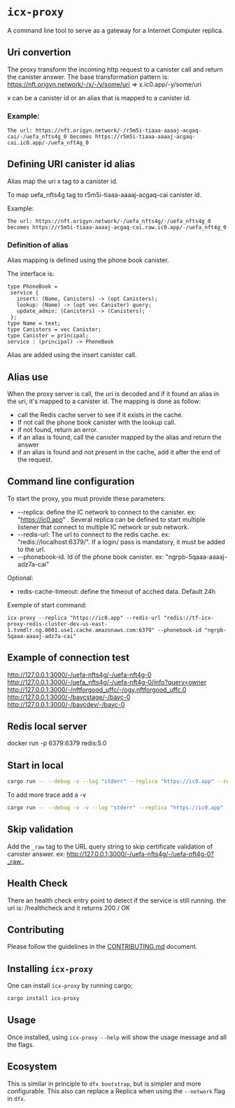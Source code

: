 # `icx-proxy`
A command line tool to serve as a gateway for a Internet Computer replica.

## Uri convertion
The proxy transform the incoming http request to a canister call and return the canister answer.
The base transformation pattern is:
https://nft.origyn.network/-/x/-/y/some/uri => x.ic0.app/-y/some/uri

x can be a canister id or an alias that is mapped to a canister id.

### Example:
```
The url: https://nft.origyn.network/-/r5m5i-tiaaa-aaaaj-acgaq-cai/-/uefa_nfts4g_0 becomes https://r5m5i-tiaaa-aaaaj-acgaq-cai.ic0.app/-/uefa_nft4g_0 

```

## Defining URI canister id alias

Alias map the  uri x tag to a canister id.

To map uefa_nfts4g tag to r5m5i-tiaaa-aaaaj-acgaq-cai canister id.

Example:
```
The url: https://nft.origyn.network/-/uefa_nfts4g/-/uefa_nfts4g_0 becomes https://r5m5i-tiaaa-aaaaj-acgaq-cai.raw.ic0.app/-/uefa_nft4g_0 

```

### Definition of alias

Alias mapping is defined using the phone book canister.

The interface is:
```
type PhoneBook = 
 service {
   insert: (Name, Canisters) -> (opt Canisters);
   lookup: (Name) -> (opt vec Canister) query;
   update_admin: (Canisters) -> (Canisters);
 };
type Name = text;
type Canisters = vec Canister;
type Canister = principal;
service : (principal) -> PhoneBook
```
Alias are added using the insert canister call.

## Alias use

When the proxy server is call, the uri is decoded and if it found an alias in the uri, it's mapped to a canister id.
The mapping is done as follow:
 * call the Redis cache server to see if it exists in the cache.
 * If not call the phone book canister with the lookup call.
 * if not found, return an error.
 * if an alias is found, call the canister mapped by the alias and return the answer
 * if an alias is found and not present in the cache, add it after the end of the request.

 
## Command line configuration
To start the proxy, you must provide these parameters:
 * --replica: define the IC network to connect to the canister. ex: "https://ic0.app" . Several replica can be defined to start multiple listener that connect to multiple IC network or sub network.
 * --redis-url: The url to connect to the redis cache. ex: "redis://localhost:6379/". If a login/ pass is mandatory, it must be added to the url.
 * --phonebook-id. Id of the phone book canister. ex: "ngrpb-5qaaa-aaaaj-adz7a-cai"

Optional:
 * redis-cache-timeout: define the timeout of acched data. Default 24h

Exemple of start command:
```
icx-proxy --replica "https://ic0.app" --redis-url "redis://tf-icx-proxy-redis-cluster-dev-us-east-1.tvmdlr.ng.0001.use1.cache.amazonaws.com:6379" --phonebook-id "ngrpb-5qaaa-aaaaj-adz7a-cai"
```
## Example of connection test

http://127.0.0.1:3000/-/uefa-nfts4g/-/uefa-nft4g-0
http://127.0.0.1:3000/-/uefa_nfts4g/-/uefa-nft4g-0/info?query=owner
http://127.0.0.1:3000/-/nftforgood_uffc/-/ogy.nftforgood_uffc.0
http://127.0.0.1:3000/-/baycstage/-/bayc-0
http://127.0.0.1:3000/-/baycdev/-/bayc-0

## Redis local server
docker run -p 6379:6379 redis:5.0

## Start in local
```bash
cargo run -- --debug -v --log "stderr" --replica "https://ic0.app" --redis-url "redis://localhost:6379/" --phonebook-id "ngrpb-5qaaa-aaaaj-adz7a-cai"
```

To add more trace add a -v 
```bash
cargo run -- --debug -v -v --log "stderr" --replica "https://ic0.app" --redis-url "redis://localhost:6379/" --phonebook-id "ngrpb-5qaaa-aaaaj-adz7a-cai"
```
## Skip validation
Add the `_raw` tag to the URL query string to skip certificate validation of canister answer.
ex:
http://127.0.0.1:3000/-/uefa-nfts4g/-/uefa-nft4g-0?_raw_

## Health Check
There an health check entry point to detect if the service is still running.
the uri is: /healthcheck and it returns 200 / OK

## Contributing
Please follow the guidelines in the [CONTRIBUTING.md](.github/CONTRIBUTING.md) document.

## Installing `icx-proxy`
One can install `icx-proxy` by running cargo;

```bash
cargo install icx-proxy
```

## Usage
Once installed, using `icx-proxy --help` will show the usage message and all the flags.

## Ecosystem
This is similar in principle to `dfx bootstrap`, but is simpler and more configurable. This also can replace a Replica when using the `--network` flag in `dfx`.

